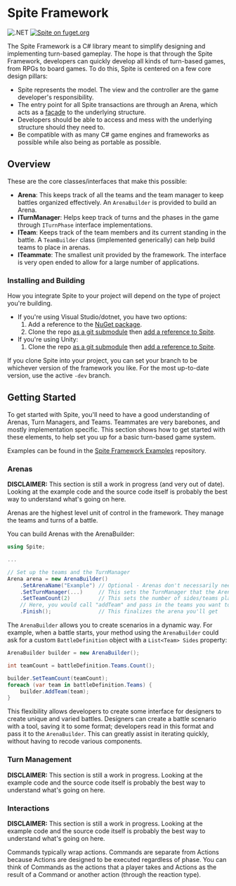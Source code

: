 # Spite Framework
![.NET](https://github.com/greenstack/spite-framework/workflows/.NET/badge.svg)
[![Spite on fuget.org](https://www.fuget.org/packages/Spite/badge.svg)](https://www.fuget.org/packages/Spite)

The Spite Framework is a C# library meant to simplify designing and
implementing turn-based gameplay. The hope is that through the Spite Framework,
developers can quickly develop all  kinds of turn-based games, from RPGs to
board games. To do this, Spite is centered on a few core design pillars:
 - Spite represents the model. The view and the controller are the game
 developer's responsibility.
 - The entry point for all Spite transactions are through an Arena, which acts
 as a [facade](https://en.wikipedia.org/wiki/Facade_pattern) to the underlying
 structure.
 - Developers should be able to access and mess with the underlying structure
 should they need to.
 - Be compatible with as many C# game engines and frameworks as possible while
 also being as portable as possible.

## Overview
These are the core classes/interfaces that make this possible:
 - **Arena**: This keeps track of all the teams and the team manager to keep battles organized effectively. An `ArenaBuilder` is provided to build an Arena.
 - **ITurnManager**: Helps keep track of turns and the phases in the game through `ITurnPhase` interface implementations.
 - **ITeam**: Keeps track of the team members and its current standing in the battle. A `TeamBuilder` class (implemented generically) can help build teams to place in arenas.
 - **ITeammate**: The smallest unit provided by the framework. The interface is very open ended to allow for a large number of applications.

### Installing and Building
How you integrate Spite to your project will depend on the type of project you're building.
* If you're using Visual Studio/dotnet, you have two options:
    1. Add a reference to the [NuGet package](https://www.nuget.org/packages/Spite/#).
    2. Clone the repo [as a git submodule](https://git-scm.com/book/en/v2/Git-Tools-Submodules) then [add a reference to Spite](https://docs.microsoft.com/en-us/dotnet/core/tools/dotnet-add-reference).
* If you're using Unity:
    1. Clone the repo [as a git submodule](https://git-scm.com/book/en/v2/Git-Tools-Submodules) then [add a reference to Spite](https://docs.microsoft.com/en-us/dotnet/core/tools/dotnet-add-reference).

If you clone Spite into your project, you can set your branch to be whichever version of the framework you like. For the most up-to-date version, use the active `-dev` branch.

## Getting Started
To get started with Spite, you'll need to have a good understanding of Arenas, Turn Managers, and Teams. Teammates are very barebones, and mostly implementation specific. This section shows how to get started with these elements, to help set you up for a basic turn-based game system.

Examples can be found in the [Spite Framework Examples](https://github.com/greenstack/spite-framework-examples) repository.
 
### Arenas
**DISCLAIMER:** This section is still a work in progress (and very out of date). Looking at the example code and the source code itself is probably the best way to understand what's going on here.

Arenas are the highest level unit of control in the framework. They manage the teams and turns of a battle.
 
You can build Arenas with the ArenaBuilder:
```csharp
using Spite;

...

// Set up the teams and the TurnManager
Arena arena = new ArenaBuilder()
    .SetArenaName("Example") // Optional - Arenas don't necessarily need names
    .SetTurnManager(...)     // This sets the TurnManager that the Arena will use to manage the battle
    .SetTeamCount(2)         // This sets the number of sides/teams playing in the game
    // Here, you would call "addTeam" and pass in the teams you want to add
    .Finish();               // This finalizes the arena you'll get
```
The `ArenaBuilder` allows you to create scenarios in a dynamic way. For example, when a battle starts, your method using the `ArenaBuilder` could
ask for a custom `BattleDefinition` object with a `List<Team> Sides` property:
```csharp
ArenaBuilder builder = new ArenaBuilder();

int teamCount = battleDefinition.Teams.Count();

builder.SetTeamCount(teamCount);
foreach (var team in battleDefinition.Teams) {
    builder.AddTeam(team);
}
```
This flexibility allows developers to create some interface for designers to create unique and varied battles. Designers can create a battle scenario with a tool, saving it to some format; developers read in this format and pass it to the `ArenaBuilder`. This can greatly assist in iterating quickly, without having to recode various components.

### Turn Management
**DISCLAIMER:** This section is still a work in progress. Looking at the example code and the source code itself is probably the best way to understand what's going on here.

### Interactions
**DISCLAIMER:** This section is still a work in progress. Looking at the example code and the source code itself is probably the best way to understand what's going on here.

Commands typically wrap actions. Commands are separate from Actions because
Actions are designed to be executed regardless of phase. You can think of
Commands as the actions that a player takes and Actions as the result of a
Command or another action (through the reaction type).
